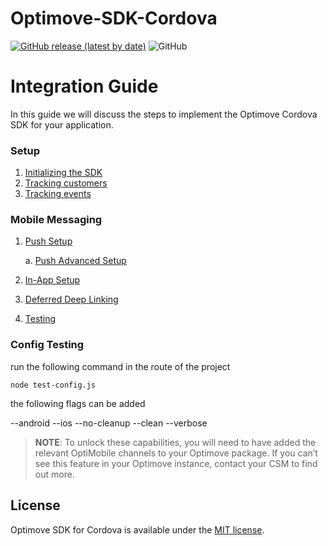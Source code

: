# Optimove-SDK-Cordova
[![GitHub release (latest by date)](https://img.shields.io/github/v/release/optimove-tech/Optimove-SDK-Cordova?style=flat-square)](https://github.com/optimove-tech/Optimove-SDK-Cordova/releases/latest)
![GitHub](https://img.shields.io/github/license/optimove-tech/Optimove-SDK-Cordova?style=flat-square)

# Integration Guide

In this guide we will discuss the steps to implement the Optimove Cordova SDK for your application.

### Setup

1. [Initializing the SDK](https://github.com/optimove-tech/Optimove-SDK-Cordova/wiki/Initializing-the-sdk)
2. [Tracking customers](https://github.com/optimove-tech/Optimove-SDK-Cordova/wiki/Tracking-customers)
3. [Tracking events](https://github.com/optimove-tech/Optimove-SDK-Cordova/wiki/Tracking-events)

### Mobile Messaging

1. [Push Setup](https://github.com/optimove-tech/Optimove-SDK-Cordova/wiki/push-setup)

    a. [Push Advanced Setup](https://github.com/optimove-tech/Optimove-SDK-Cordova/wiki/Push-Advanced)

2. [In-App Setup](https://github.com/optimove-tech/Optimove-SDK-Cordova/wiki/in-app)
3. [Deferred Deep Linking](https://github.com/optimove-tech/Optimove-SDK-Cordova/wiki/deferred-deep-linking)
4. [Testing](https://github.com/optimove-tech/Optimove-SDK-Cordova/wiki/testing-troubleshooting)

### Config Testing
run the following command in the route of the project

`node test-config.js`

the following flags can be added

--android
--ios
--no-cleanup
--clean
--verbose

> **NOTE**:
To unlock these capabilities, you will need to have added the relevant OptiMobile channels to your Optimove package. If you can’t see this feature in your Optimove instance, contact your CSM to find out more.

## License

Optimove SDK for Cordova is available under the [MIT license](LICENSE).
